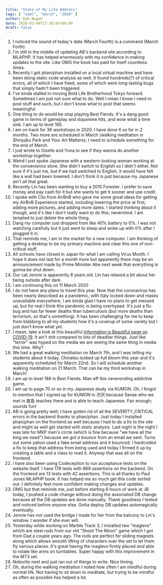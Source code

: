 ```yaml
---
title: "State of My Life Address"
tags: [ "soml", "march", "2020" ]
author: Rob Nugen
date: 2020-03-04T17:36:03+09:00
draft: false
---
```


1. I noticed the sound of today's date (March Fourth) is a command
   (March Forth)
2. I'm still in the middle of updating AB's backend site according to
   MLAPHP.  It has helped enormously with my confidence in making
   updates to the site.  Like OMG the book has paid for itself
   countless times.
3. Recently I got phan/phan installed on a local virtual machine and
   have been doing static code analysis as well.  It found hundreds(?)
   of critical errors, all of which I have fixed, some of which were
   long-lasting bugs that simply hadn't been triggered.
4. I've kinda stalled in moving Bold Life Brotherhood Tokyo forward.
   Sometimes I am just not sure what to do.  Well I mean I know I need
   to post stuff and such, but I don't know what to post that seems
   meaningful.
10. One thing to do would be stop playing Best Fiends.  It's a dang
    good game in terms of gameplay and dopamine hits, and wow what a
    time sink.  I am up to level 165.
5. I am on track for 36 workshops in 2020.  I have done 6 so far in 2
   months.  Two more are scheduled in March (walking meditation in
   Shinjujku Park and Your Art Matters); I need to schedule something
   for the end of March.
6. I just wrote to Giselle and Yuna to see if they wanna do another
   workshop together.
7. Weird I just spoke Japanese with a western-looking woman working at
   the convenience store.  She didn't switch to English so I didn't
   either.  Not sure if it's just me, but if we had switched to
   English, it would have felt like a wall had been lowered.  I don't
   think it is just because my Japanese ain't all that great.
8. Recently Lin has been wanting to buy a 2015 Forester.  I prefer to
   save money and pay cash for it but she wants to get it sooner and
   use credit.
9. I spoke with Clio from AirBnB who gave me some great ideas for
   getting my AirBnB Experience started, including lowering the price
   at first, adding more pictures, and adding more dates.  I started
   thinking about it though, and it's like I don't really want to do
   this; nevermind.  I am tempted to just delete the whole thing.
11. Dang my computer just dropped from like 40% battery to 0%.  I was
    not watching carefully but it just went to sleep and woke up with
    0% after I plugged it in.
12. That reminds me, I am in the market for a new computer.  I am
    thinking of getting a desktop to be my primary machine and clear
    this one of non-critical stuff.
13. All schools have closed in Japan for what I am calling Virus
    Month.  I hope it does not last for a month more but apparently
    there may be an announcement made by Prime Minister Abe next week
    that everything is gonna be shut down.
14. Our cat Jennie is apparently 8 years old.  Lin has relaxed a bit
    about her being outside after dark.
15. I am continuing this on 11 March 2020
16. I do not have any plans to travel this year.  Now that the
    coronavirus has been nearly described as a pandemic, with Italy
    locked down and masks unavailable everywhere, I am kinda glad I
    have no plans to get messed up, but for real I think this pandemic
    is being overhyped.  It's just a flu bug and has far fewer deaths
    than tuberculosis (but more deaths than terrorism, so that's
    something).  It has been challenging for me to keep from blabbing
    to all my students how it's a coverup of some variety but I just
    don't know what yet.
17. I mean, take a look at this beautiful
    [Information is Beautiful page on COVID-19](https://informationisbeautiful.net/visualizations/covid-19-coronavirus-infographic-datapack/).
    It ain't shit compared to lots of deadlier things.  Just like
    "terror" was hyped on the media we are seeing the same thing in
    media this time.  Why?
18. We had a great walking meditation on March 7th, and I was telling
    my students about it today.  Chinatsu looked up full bloom this
    year and it's apparently scheduled for March 22nd.  So I will
    schedule another walking meditation on 21 March.  That can be my
    third workshop in March!
19. I am up to level 188 in Best Fiends.  Man eff this neverending
    addictive game.
20. I am up to page 70 or so in my Japanese study via KUMON.  Oh, I
    forgot to mention that I signed up for KUMON in 渋沢 because Sanae
    who we met in 直島 teaches there and is able to teach Japanese.
    Fair enough; sounds fun!
21. AB is going pretty well; I have gotten rid of all the
    SEVERITY_CRITICAL errors in the backend thanks to phan/phan. Just
    today I installed phan/phan on the frontend as well because I had
    to do a fix to the site and might as well get started with static
    analysis.  Last night is the night I was late for MKP men's circle
    (which is fine because "we have all the king we need") because we
    *got a bounce* from an email we sent.  Turns out some yahoo used a
    fake email address and it bounced.  I hardcoded a fix to keep that
    address from being used and today I firmed it up by creating a
    table and a class to read it.  Anyway that was all on the frontend.
22. I have also been using Codeception to run acceptance tests on the
    website itself.  I have 178 tests with 869 assertions on the
    backend.  On the frontend are 13 tests with 42 assertions.  This
    is all thanks to Paul Jones MLAPHP book.  It has helped me so much
    get this code sorted out.  I definitely feel more confident making
    changes and updates.
23. OMG but that reminds me, just before starting 6 hours of work at
    JB today, I pushed a code change without doing the associated DB
    change because all the DB updates are done manually.  Thank
    goodness I tested and noticed before anyone else.  Gotta deploy DB
    updates automagically eventually.
24. Jennie has not used the bridge I made for her from the balcony to
    Lin's window.  I wonder if she ever will.
25. Yesterday while working on Marble Track 3, I installed two
    "maglevs" which are steel rods from our old "Shoot The Moon" game
    which I got from Dad a couple years ago.  The rods are perfect for
    sliding magnets along which allows smooth lifting of characters
    over the set to let them fly various places.  It's great having
    the maglevs firmly placed *and* able to rotate like arms on
    turntables. Super happy with this improvement in the MT3 set.
26. Noborito next and just ran out of things to write.  Nice timing.
27. Oh, during the walking meditation I noted how often I am mindful
    during normal life.  Not having to sit down to meditate, but
    trying to be mindful as often as possible has helped a lot.






